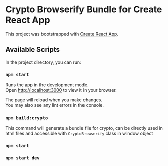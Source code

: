 # Crypto Browserify Bundle for Create React App

This project was bootstrapped with [Create React App](https://github.com/facebook/create-react-app).

## Available Scripts

In the project directory, you can run:

### `npm start`

Runs the app in the development mode.\
Open [http://localhost:3000](http://localhost:3000) to view it in your browser.

The page will reload when you make changes.\
You may also see any lint errors in the console.

### `npm build:crypto`
This command will generate a bundle file for crypto, can be directly used in html files and accessible with `CryptoBrowserify` class in window object

### `npm start`

### `npm start dev`
